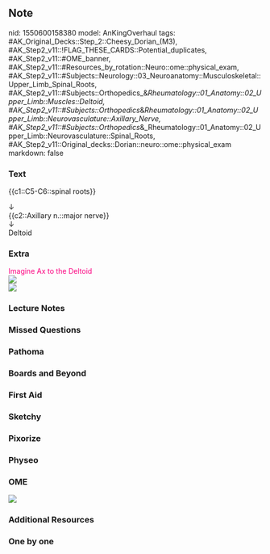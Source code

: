 ## Note
nid: 1550600158380
model: AnKingOverhaul
tags: #AK_Original_Decks::Step_2::Cheesy_Dorian_(M3), #AK_Step2_v11::!FLAG_THESE_CARDS::Potential_duplicates, #AK_Step2_v11::#OME_banner, #AK_Step2_v11::#Resources_by_rotation::Neuro::ome::physical_exam, #AK_Step2_v11::#Subjects::Neurology::03_Neuroanatomy::Musculoskeletal::Upper_Limb_Spinal_Roots, #AK_Step2_v11::#Subjects::Orthopedics_&_Rheumatology::01_Anatomy::02_Upper_Limb::Muscles::Deltoid, #AK_Step2_v11::#Subjects::Orthopedics_&_Rheumatology::01_Anatomy::02_Upper_Limb::Neurovasculature::Axillary_Nerve, #AK_Step2_v11::#Subjects::Orthopedics_&_Rheumatology::01_Anatomy::02_Upper_Limb::Neurovasculature::Spinal_Roots, #AK_Step2_v11::Original_decks::Dorian::neuro::ome::physical_exam
markdown: false

### Text
{{c1::C5-C6::spinal roots}}
<div>
  ↓
</div>
<div>
  {{c2::Axillary n.::major nerve}}
</div>
<div>
  ↓
</div>
<div>
  Deltoid
</div>

### Extra
<div>
  <div>
    <font color="#FC0280">Imagine Ax to the Deltoid</font>
  </div><font color="#FC0280"><img src=
  "paste-34527242092547.jpg"></font>
  <div>
    <font color="#FC0280"><img src=
    "paste-1372263525908481.jpg"></font>
  </div>
</div>

### Lecture Notes


### Missed Questions


### Pathoma


### Boards and Beyond


### First Aid


### Sketchy


### Pixorize


### Physeo


### OME
<div class="ome-widget">
  <a href="https://onlinemeded.org?ref=anki"><img src=
  "_OME_AnkiFlashcards_General_4.png"></a>
</div>

### Additional Resources


### One by one

